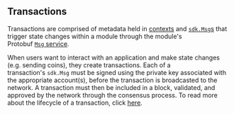 Transactions[​](https://docs.cosmos.network/v0.50/learn/advanced/transactions#transactions-1 "Direct link to Transactions")
---------------------------------------------------------------------------------------------------------------------------

Transactions are comprised of metadata held in [contexts](https://docs.cosmos.network/v0.50/learn/advanced/context) and [`sdk.Msg`s](https://docs.cosmos.network/v0.50/build/building-modules/messages-and-queries) that trigger state changes within a module through the module's Protobuf [`Msg` service](https://docs.cosmos.network/v0.50/build/building-modules/msg-services).

When users want to interact with an application and make state changes (e.g. sending coins), they create transactions. Each of a transaction's `sdk.Msg` must be signed using the private key associated with the appropriate account(s), before the transaction is broadcasted to the network. A transaction must then be included in a block, validated, and approved by the network through the consensus process. To read more about the lifecycle of a transaction, click [here](https://docs.cosmos.network/v0.50/learn/beginner/tx-lifecycle).